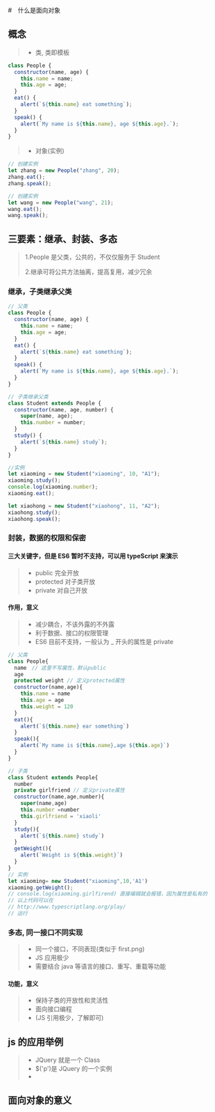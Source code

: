 #　什么是面向对象

## 概念

> - 类, 类即模板

```javascript
class People {
  constructor(name, age) {
    this.name = name;
    this.age = age;
  }
  eat() {
    alert(`${this.name} eat something`);
  }
  speak() {
    alert(`My name is ${this.name}, age ${this.age}.`);
  }
}
```

> - 对象(实例)

```javascript
// 创建实例
let zhang = new People("zhang", 20);
zhang.eat();
zhang.speak();

// 创建实例
let wang = new People("wang", 21);
wang.eat();
wang.speak();
```

## 三要素：继承、封装、多态

> 1.People 是父类，公共的，不仅仅服务于 Student
>
> 2.继承可将公共方法抽离，提高复用，减少冗余

### 继承，子类继承父类

```javascript
// 父类
class People {
  constructor(name, age) {
    this.name = name;
    this.age = age;
  }
  eat() {
    alert(`${this.name} eat something`);
  }
  speak() {
    alert(`My name is ${this.name}, age ${this.age}.`);
  }
}

// 子类继承父类
class Student extends People {
  constructor(name, age, number) {
    super(name, age);
    this.number = number;
  }
  study() {
    alert(`${this.name} study`);
  }
}

//实例
let xiaoming = new Student("xiaoming", 10, "A1");
xiaoming.study();
console.log(xiaoming.number);
xiaoming.eat();

let xiaohong = new Student("xiaohong", 11, "A2");
xiaohong.study();
xiaohong.speak();
```

### 封装，数据的权限和保密

#### 三大关键字，但是 ES6 暂时不支持，可以用 typeScript 来演示

> - public 完全开放
> - protected 对子类开放
> - private 对自己开放

#### 作用，意义

> - 减少耦合，不该外露的不外露
> - 利于数据、接口的权限管理
> - ES6 目前不支持，一般认为 \_ 开头的属性是 private

```javascript
// 父类
class People{
  name　// 这里不写属性，默认public
  age
  protected weight // 定义protected属性
  constructor(name,age){
    this.name = name
    this.age = age
    this.weight = 120
  }
  eat(){
    alert(`${this.name} ear something`)
  }
  speak(){
    alert(`My name is ${this.name},age ${this.age}`)
  }
}

// 子类
class Student extends People{
  number
  private girlfriend // 定义private属性
  constructor(name,age,number){
    super(name,age)
    this.number =number
    this.girlfriend = 'xiaoli'
  }
  study(){
    alert(`${this.name} study`)
  }
  getWeight(){
    alert(`Weight is ${this.weight}`)
  }
}
// 实例
let xiaoming= new Student("xiaoming",10,'A1')
xiaoming.getWeight();
// console.log(xiaoming.girlfirend) 直接编辑就会报错，因为属性是私有的
// 以上代码可以在
// http://www.typescriptlang.org/play/
// 运行
```

### 多态, 同一接口不同实现

> - 同一个接口，不同表现(类似于 first.png)
> - JS 应用极少
> - 需要结合 java 等语言的接口、重写、重载等功能

#### 功能，意义

> - 保持子类的开放性和灵活性
> - 面向接口编程
> - (JS 引用极少，了解即可)

## js 的应用举例

> - JQuery 就是一个 Class
> - \$('p')是 JQuery 的一个实例
> -

## 面向对象的意义
